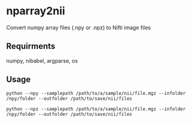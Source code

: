 # nparray2nii
Convert numpy array files (.npy or .npz) to Nifti image files

## Requirments
numpy, nibabel, argparse, os

## Usage
`python --npy --samplepath /path/to/a/sample/nii/file.mgz --infolder /npy/folder --outfolder /path/to/save/nii/files`

`python --npz --samplepath /path/to/a/sample/nii/file.mgz --infolder /npy/folder --outfolder /path/to/save/nii/files`
